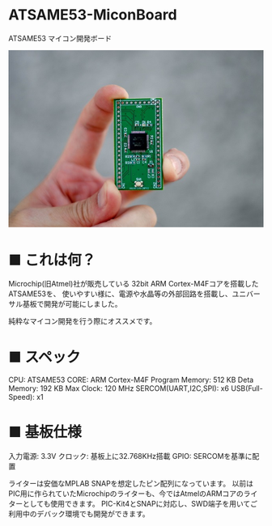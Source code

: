 # ATSAME53-MiconBoard
ATSAME53 マイコン開発ボード



![TOP img](img/Resized/02.jpg)

# ■ これは何？

Microchip(旧Atmel)社が販売している 32bit ARM Cortex-M4Fコアを搭載したATSAME53を、
使いやすい様に、電源や水晶等の外部回路を搭載し、ユニバーサル基板で開発が可能にしました。

純粋なマイコン開発を行う際にオススメです。

# ■ スペック

CPU:    ATSAME53
CORE:   ARM Cortex-M4F
Program Memory: 512 KB
Deta Memory:    192 KB
Max Clock:  120 MHz
SERCOM(UART,I2C,SPI): x6
USB(Full-Speed):    x1

# ■ 基板仕様

入力電源: 3.3V 
クロック: 基板上に32.768KHz搭載
GPIO: SERCOMを基準に配置

ライターは安価なMPLAB SNAPを想定したピン配列になっています。
以前はPIC用に作られていたMicrochipのライターも、今ではAtmelのARMコアのライターとしても使用できます。
PIC-Kit4とSNAPに対応し、SWD端子を用いてご利用中のデバック環境でも開発ができます。

